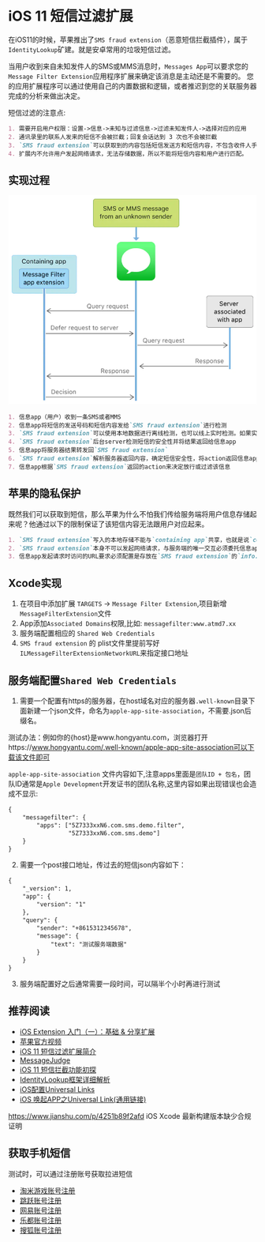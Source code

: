 # iOS 11 短信过滤扩展
在iOS11的时候，苹果推出了`SMS fraud extension`（恶意短信拦截插件），属于`IdentityLookup`矿建。就是安卓常用的垃圾短信过滤。

当用户收到来自未知发件人的SMS或MMS消息时，`Messages App`可以要求您的`Message Filter Extension`应用程序扩展来确定该消息是主动还是不需要的。 您的应用扩展程序可以通过使用自己的内置数据和逻辑，或者推迟到您的关联服务器完成的分析来做出决定。

短信过滤的注意点:
```markdown
1. 需要开启用户权限：设置->信息->未知与过滤信息->过滤未知发件人->选择对应的应用
2. 通讯录里的联系人发来的短信不会被拦截；回复会话达到 3 次也不会被拦截
3. `SMS fraud extension`可以获取到的内容包括短信发送方和短信内容，不包含收件人手机号
4. 扩展内不允许用户发起网络请求，无法存储数据，所以不能将短信内容和用户进行匹配。
```

## 实现过程
![](./../imgs/api/ios_api_2.png)
```markdown
1. 信息app（用户）收到一条SMS或者MMS
2. 信息app将短信的发送号码和短信内容发给`SMS fraud extension`进行检测
3. `SMS fraud extension`可以使用本地数据进行离线检测，也可以线上实时检测。如果实时检测的话，由于`SMS fraud extension`没有网络请求的权限，只能委托信息app将短信相关内容发往`SMS fraud extension`对应的后台server。
4. `SMS fraud extension`后台server检测短信的安全性并将结果返回给信息app
5. 信息app将服务器结果转发回`SMS fraud extension`
6. `SMS fraud extension`解析服务器返回内容，确定短信安全性，将action返回信息app
7. 信息app根据`SMS fraud extension`返回的action来决定放行或过滤该信息
```

## 苹果的隐私保护
既然我们可以获取到短信，那么苹果为什么不怕我们传给服务端将用户信息存储起来呢？他通过以下的限制保证了该短信内容无法跟用户对应起来。

```markdown
1. `SMS fraud extension`写入的本地存储不能与`containing app`共享，也就是说`containing app`无法拿到短信相关内容并上传或分析。
2. `SMS fraud extension`本身不可以发起网络请求，与服务端的唯一交互必须委托信息app来完成，信息app在发起请求的时候不会携带任何用户和机器相关的信息。服务端拿到的唯一用户环境相关信息只有IP，而单靠IP是无法跟用户对应起来的。
3. 信息app发起请求时访问的URL要求必须配置是存放在`SMS fraud extension`的`info.plist`里，这就保证了`SMS fraud extension`和`containing app`都不能动态地修改该URL，不能通过给每一个用户配一个特殊的URL的方式来跟踪用户。**我们还可以通过用户IP的形式进行绑定，当然这种情况并不是特别精准**
```

## Xcode实现
1. 在项目中添加扩展 `TARGETS` -> `Message Filter Extension`,项目新增`MessageFilterExtension`文件
2. App添加`Associated Domains`权限,比如: `messagefilter:www.atmd7.xx`
3. 服务端配置相应的 `Shared Web Credentials`
4. `SMS fraud extension` 的 plist文件里提前写好 `ILMessageFilterExtensionNetworkURL`来指定接口地址

## 服务端配置`Shared Web Credentials`
1. 需要一个配置有https的服务器，在host域名对应的服务器`.well-known`目录下面新建一个json文件，命名为`apple-app-site-association`，不需要.json后缀名。

测试办法：例如你的{host}是www.hongyantu.com，浏览器打开https://www.hongyantu.com/.well-known/apple-app-site-association可以下载该文件即可

`apple-app-site-association` 文件内容如下,注意apps里面是`团队ID + 包名`，团队ID通常是`Apple Development`开发证书的团队名称,这里内容如果出现错误也会造成不显示:
```
{
    "messagefilter": {
        "apps": ["5Z7333xxN6.com.sms.demo.filter",
                 "5Z7333xxN6.com.sms.demo"]
    }
}
```

2. 需要一个post接口地址，传过去的短信json内容如下：
```
{
    "_version": 1,
    "app": {
        "version": "1"
    },
    "query": {
        "sender": "+8615312345678",
        "message": {
            "text": "测试服务端数据"
        }
    }
}
```

3. 服务端配置好之后通常需要一段时间，可以隔半个小时再进行测试


## 推荐阅读
* [iOS Extension 入门（一）：基础 & 分享扩展](https://toutiao.io/posts/dfgt1z/preview)
* [苹果官方视频](https://developer.apple.com/videos/play/wwdc2017/249/)
* [iOS 11 短信过滤扩展简介](https://zhuanlan.zhihu.com/p/27560301)
* [MessageJudge](https://github.com/Bynil/MessageJudge#%E4%B8%AD%E6%96%87%E4%BB%8B%E7%BB%8D)
* [iOS 11 短信拦截功能初探](https://developer.aliyun.com/article/98864)
* [IdentityLookup框架详细解析](https://www.jianshu.com/p/4ee8f37b0a86?utm_campaign=maleskine&utm_content=note&utm_medium=seo_notes&utm_source=recommendation )
* [iOS配置Universal Links](https://www.jianshu.com/p/1910ea1fe8f6)
* [iOS 唤起APP之Universal Link(通用链接)](https://juejin.cn/post/6844903988526055437)

https://www.jianshu.com/p/4251b89f2afd    iOS Xcode 最新构建版本缺少合规证明

## 获取手机短信
测试时，可以通过注册账号获取拉进短信
* [淘米游戏账号注册](https://account.61.com/main)
* [跳跃账号注册](https://passport.jumpw.com/views/register.jsp)
* [网易账号注册](https://sf.163.com/zonghe/solution?opener=https%3A%2F%2Fsf.163.com%2Fhelp%2Fdocuments%2F360870483649024000)
* [乐都账号注册](https://www.ledu.com/reg_account.html)
* [搜狐账号注册](http://news.sohu.com/a/564908006_120150037)

